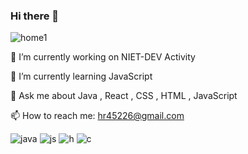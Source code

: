 ### Hi there 👋

<!--
**harshraj-star/harshraj-star** is a ✨ _special_ ✨ repository because its `README.md` (this file) appears on your GitHub profile.

Here are some ideas to get you started:

- 🔭 I’m currently working on NIET-DEV Activity...
- 🌱 I’m currently learning JavaScript ...
- 💬 Ask me about Java , React , CSS , HTML , JavaScript ...
- 📫 How to reach me: hr45226@gmail.com ...
-->
![home1](https://user-images.githubusercontent.com/69207923/121796854-c4aff480-cc39-11eb-93f2-3fe41c1a5f95.png)


🔭 I’m currently working on NIET-DEV Activity

🌱 I’m currently learning JavaScript

💬 Ask me about Java , React , CSS , HTML , JavaScript

📫 How to reach me: hr45226@gmail.com

![java](https://user-images.githubusercontent.com/69207923/121796728-e52b7f00-cc38-11eb-9c11-191a70f7d1f9.png)
![js](https://user-images.githubusercontent.com/69207923/121796753-2459d000-cc39-11eb-8c2a-86ebea689ec0.png)
![h](https://user-images.githubusercontent.com/69207923/121796756-26bc2a00-cc39-11eb-8a5a-9abaead6f7cc.png)
![c](https://user-images.githubusercontent.com/69207923/121796757-2885ed80-cc39-11eb-81b2-96d8a7becc6a.png)

